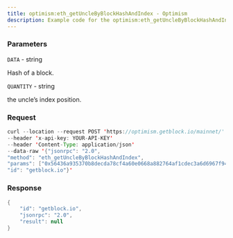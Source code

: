 ```yaml
---
title: optimism:eth_getUncleByBlockHashAndIndex - Optimism
description: Example code for the optimism:eth_getUncleByBlockHashAndIndex json-rpc method. Сomplete guide on how to use optimism:eth_getUncleByBlockHashAndIndex json-rpc in GetBlock.io Web3 documentation.
---
```


### Parameters


`DATA` - string

Hash of a block.

`QUANTITY` - string

the uncle’s index position.

### Request

``` java
curl --location --request POST 'https://optimism.getblock.io/mainnet/' 
--header 'x-api-key: YOUR-API-KEY' 
--header 'Content-Type: application/json' 
--data-raw '{"jsonrpc": "2.0",
"method": "eth_getUncleByBlockHashAndIndex",
"params": ["0x56436a935370b8decda78cf4a60e0668a882764af1cdec3a6d6967f944f4dace", "0x0"],
"id": "getblock.io"}'
```

###  Response

``` java
{
    "id": "getblock.io",
    "jsonrpc": "2.0",
    "result": null
}
```

